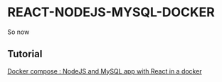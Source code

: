 # REACT-NODEJS-MYSQL-DOCKER 

So now 

Tutorial
---------

[Docker compose : NodeJS and MySQL app with React in a docker](http://www.bogotobogo.com/DevOps/Docker/Docker-React-Node-MySQL-App.php) 